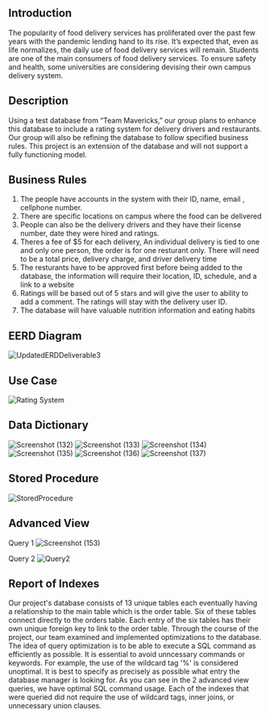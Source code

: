 
## <b>Introduction</b>

The popularity of food delivery services has proliferated over the past few years with the pandemic lending hand to its rise. It’s expected that, even as life normalizes, the daily use of food delivery services will remain. Students are one of the main consumers of food delivery services. To ensure safety and health, some universities are considering devising their own campus delivery system.

## <b>Description</b>

Using a test database from “Team Mavericks,” our group plans to enhance this database to include a rating system for delivery drivers and restaurants. Our group will also be refining the database to follow specified business rules. This project is an extension of the database and will not support a fully functioning model.

## <b>Business Rules</b>

1. The people have accounts in the system with their ID, name, email , cellphone number. 
2. There are specific locations on campus where the food can be delivered
3. People can also be the delivery drivers and they have their license number, date they were hired and ratings.
4. Theres a fee of $5 for each delivery,  An individual delivery is tied to one and only one person, the order is for one resturant only. There will need to be a total price, delivery charge, and driver delivery time
5. The resturants have to be approved first before being added to the database, the information will require their location, ID, schedule, and a link to a website
6. Ratings will be based out of 5 stars and will give the user to ability to add a comment. The ratings will stay with the delivery user ID.
7. The database will have valuable nutrition information and eating habits


## <b>EERD Diagram</b>

![UpdatedERDDeliverable3](https://user-images.githubusercontent.com/78045412/114319999-db26bc00-9ae1-11eb-9195-a6cb32954c34.png)


## <b>Use Case</b>

![Rating System](https://user-images.githubusercontent.com/78045412/113455609-17b73100-93d9-11eb-9441-16d10cd8318e.png)


## <b>Data Dictionary</b>
![Screenshot (132)](https://user-images.githubusercontent.com/81653751/113455710-58af4580-93d9-11eb-983d-7f9f0066128c.png)
![Screenshot (133)](https://user-images.githubusercontent.com/81653751/113455711-59e07280-93d9-11eb-8396-d99d416c49e2.png)
![Screenshot (134)](https://user-images.githubusercontent.com/81653751/113455713-5baa3600-93d9-11eb-8e4c-821b22e85f2a.png)
![Screenshot (135)](https://user-images.githubusercontent.com/81653751/113455715-5cdb6300-93d9-11eb-95d5-c623b5cbbf53.png)
![Screenshot (136)](https://user-images.githubusercontent.com/81653751/113455716-5e0c9000-93d9-11eb-885c-bf88db227d32.png)
![Screenshot (137)](https://user-images.githubusercontent.com/81653751/113455722-61078080-93d9-11eb-8024-f0bf24f334a6.png)


## <b>Stored Procedure</b>
![StoredProcedure](https://user-images.githubusercontent.com/78045412/116761793-927a6880-a9e6-11eb-99f4-4b59cb0d49ed.png)


## <b>Advanced View</b>
Query 1
![Screenshot (153)](https://user-images.githubusercontent.com/81653751/116629373-11a46980-a91f-11eb-9bfe-1857ce8052e1.png)

Query 2
![Query2](https://user-images.githubusercontent.com/37620953/117172926-43dc1e00-ad9a-11eb-937a-367e06746acb.png)


## <b>Report of Indexes</b>

Our project's database consists of 13 unique tables each eventually having a relationship to the main table which is the order table. Six of these tables connect directly to the orders table. Each entry of the six tables has their own unique foreign key to link to the order table. Through the course of the project, our team examined and implemented optimizations to the database. The idea of query optimization is to be able to execute a SQL command as efficiently as possible. It is essential to avoid unncessary commands or keywords. For example, the use of the wildcard tag '%' is considered unoptimal. It is best to specify as precisely as possible what entry the database manager is looking for. As you can see in the 2 advanced view queries, we have optimal SQL command usage. Each of the indexes that were queried did not require the use of wildcard tags, inner joins, or unnecessary union clauses.
